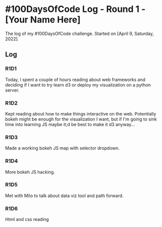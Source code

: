 # #100DaysOfCode Log - Round 1 - [Your Name Here]

The log of my #100DaysOfCode challenge. Started on [April 9, Saturday, 2022].

## Log

### R1D1 
Today, I spent a couple of hours reading about web frameworks and deciding if I want to try learn d3 or deploy my visualization on a python server. 

### R1D2
Kept reading about how to make things interactive on the web. Potentially bokeh might be enough for the visualization I want, but if I'm going to sink time into learning JS maybe it;d be best to make it d3 anyway...

### R1D3
Made a working bokeh JS map with selector dropdown.

### R1D4
More bokeh JS hacking.

### R1D5
Met with Milo to talk about data viz tool and path forward.

### R1D6
Html and css reading


